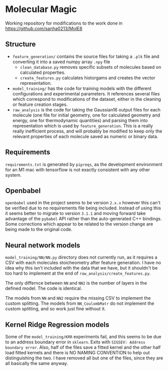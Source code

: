 # Molecular Magic

Working repository for modifications to the work done in https://github.com/sanha0213/MolE8

## Structure

- `feature_generation/` contains the source files for taking a `.plk` file and converting it into a saved numpy array `.npy` file
  - `clean_database.py` removes specific subsets of molecules based on calculated properties.
  - `create_features.py` calculates historgams and creates the vector representation.
- `model_training/` has the code for training models with the different configurations and experimental parameters. It references several files which correspond to modifications of the dataset, either in the cleaning or feature creation stages.
- `raw_analysis` is the code for taking the Gaussian16 output files for each molecule (one file for initial geometry, one for calculated geometry and energy, one for thermodynamic quantities) and parsing them into representation which is used by `feature_generation`. This is a really really inefficient process, and will probably be modified to keep only the relevant properties of each molecule saved as numeric or binary data.

## Requirements

`requirements.txt` is generated by `pipreqs`, as the development environment for an M1 mac with tensorflow is not exactly consistent with any other system.

## Openbabel

`openbabel` used in the project seems to be version `2.x.x` however this can't be verified due to no requirements file being included. Instead of using this it seems better to migrate to version `3.1.1` and moving forward take advantage of the `pybabel` API rather than the auto-generated C++ bindings. Some corrections which appear to be related to the version change are being made to the original code.

## Neural network models
`model_training/NN/NN.py` directory does not currently run, as it requires a CSV with each molecules stoicheometry after feature generation. I have no idea why this isn't included with the data that we have, but it shouldn't be too hard to implement at the end of `raw_analysis/create_features.py`.

The only differnce between `NN` and `NN2` is the number of layers in the defined model. The code is identical.

The models from `NN` and `NN2` require the missing CSV to implement the custom splitting.
The models from `NN_CoulombMatr` do not implement the custom splitting, and so work just fine without it.

## Kernel Ridge Regression models
Some of the `model_training/KRR` experiments fail, and this seems to be due to an address boundary error in `sklearn`. Exits with `SIGSEV: Address boundary error`. Also, half of the files save a fitted kernel and the other half load fitted kernels and there is NO NAMING CONVENTION to help out distinguishing the two. I have removed all but one of the files, since they are all basically the same anyway.

